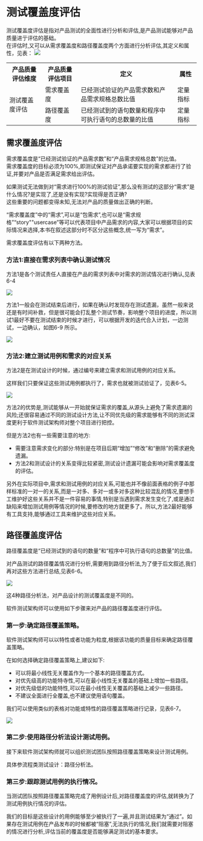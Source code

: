 # 测试覆盖度评估

测试覆盖度评估是指对产品测试的全面性进行分析和评估,是产品测试能够对产品质量进亍评估的基础。   
在评估时,又可以从需求覆盖度和路径覆盖度两个方面进行分析评估,其定义和属性，见表：
![](https://shen89s.github.io/resFiles/测试覆盖度评估的定义和属性.jpg)

<table>
	<tr>
		<th>产品质量评估维度</th>
		<th>产品质量评估项目</th>
		<th>定义</th>
		<th>属性</th>		
	</tr>
	<tr>
		<td rowspan="2">测试覆盖度评估</td>
		<td>需求覆盖度</td>
		<td>已经测试验证的产品需求数和产品需求规格总数比值</td>
		<td>定量指标</td>
	</tr>
	<tr>
		<td>路径覆盖度</td>
		<td>已经测试到的语句数量和程序中可执行语句的总数量的比值</td>
		<td>定量指标</td>
	</tr>	
</table>

## 需求覆盖度评估

需求覆盖度是“已经测试验证的产品需求数”和“产品需求规格总数”的比值。   
需求覆盖度的目标必须为100%,即测试保证对产品承诺要实现的需求都进行了验证,并要对产品是否满足需求给出评估。   

如果测试无法做到对“需求进行100%的测试验证”,那么没有测试的这部分“需求”是什么情况?是实现了,还是没有实现?实现得是否正确?   
这些重要的问题都变得未知,无法对产品的质量做出正确的判断。   

“需求覆盖度”中的“需求”,可以是“包需求”,也可以是“需求规格”“story""usercase”等可以代表项目中产品需求的内容,大家可以根据项目的实际情况来选择,本书在叙述这部分时不区分这些概念,统一写为“需求”。

需求覆盖度评估有以下两种方法。

### 方法1:直接在需求列表中确认测试情况

方法1是各个测试责任人直接在产品的需求列表中对需求的测试情况进行确认,见表6-4

![](https://shen89s.github.io/resFiles/确认测试情况.jpg )

方法1一般会在测试结束后进行，如果在确认时发现存在测试遗漏，虽然一般来说还是有时间补救，但是很可能会打乱整个测试节奏，影响整个项目的进度，所以测试1最好不要在测试结束的时候才进行，可以根据开发的迭代合入计划，一边测试，一边确认，如图6-9 所示。

![](https://shen89s.github.io/resFiles/边测试边确认.jpg )

### 方法2:建立测试用例和需求的对应关系

方法2是在测试设计的时候，通过编号来建立需求和测试用例的对应关系。

这样我们只要保证这些测试用例都执行了，需求也就被测试验证了，见表6-5。

![](https://shen89s.github.io/resFiles/需求和测试用例的对应关系.jpg )

方法2的优势是,测试能够从一开始就保证需求的覆盖,从源头上避免了需求遗漏的风险;还很容易通过不同的测试设计方法,让不同优先级的需求能够有不同的测试深度更利于软件测试架构师对整个项目进行把控。

但是方法2也有一些需要注意的地方:   
- 需要注意需求变化的部分:特别是在项目后期“增加”“修改”和“删除”的需求避免遗漏。
- 方法2和测试设计的关系变得比较紧密,测试设计遗漏可能会影响对需求覆盖度的评估。

另外在实际项目中,需求和测试用例的对应关系,可能也并不像前面表格的例子中那样标准的一对一的关系,而是一对多、多对一或多对多这种比较混乱的情况,要想手工维护好这些关系并不是一件容易的事情,特别是当遇到需求发生变化了,或是通过缺陷来增加测试用例等情况的时候,要修改的地方就更多了。所以,方法2最好能够有工具支持,能够通过工具来维护这些对应关系。

## 路径覆盖度评估

路径覆盖度是“已经测试到的语句的数量”和“程序中可执行语句的总数量”的比值。

对产品测试的路径覆盖情况进行分析,需要用到路径分析法,为了便于后文叙述,我们再对这些方法进行总结,见表6-6。

![](https://shen89s.github.io/resFiles/路径分析法总结.jpg )

这4种路径分析法，对产品设计的测试覆盖度是不同的。

软件测试架构师可以使用如下步骤来对产品的路径覆盖度进行评估。

### 第一步:确定路径覆盖策略。

软件测试架构师可以以特性或者功能为粒度,根据该功能的质量目标来确定路径覆盖策略。

在如何选择确定路径覆盖策略上,建议如下:   
- 可以将最小线性无关覆盖作为一个基本的路径覆盖方式。
- 对优先级高的功能特寺性,可以在最小线性无关覆盖的基础上增加一些路径。
- 对优先级低的功能特性,可以在最小线性无关覆盖的基础上减少一些路径。
- 不建议全面进行全覆盖,也不建议使用语句覆盖。

我们可以使用类似的表格对功能或特性的路径覆盖策略进行记录，见表6-7。

![](https://shen89s.github.io/resFiles/路径覆盖策略的记录.jpg )

### 第二步:使用路径分析法设计测试用例。

接下来软件测试架构师就可以组织测试团队按照路径覆盖策略来设计测试用例。

具体参流程类测试设计：路径分析法。

### 第三步:跟踪测试用例的执行情况。

当测试团队按照路径覆盖策略完成了用例设计后,对路径覆盖度的评估,就转换为了测试用例执行情况的评估。

我们的目标是这些设计的用例能够至少被执行了一遍,并且测试结果为“通过”。如果存在测试用例在产品发布的时候都被“阻塞”,无法执行的情况,我们就需要对阻塞的情况进行分析,评估当前的覆盖度是否能够满足测试的基本要求。
